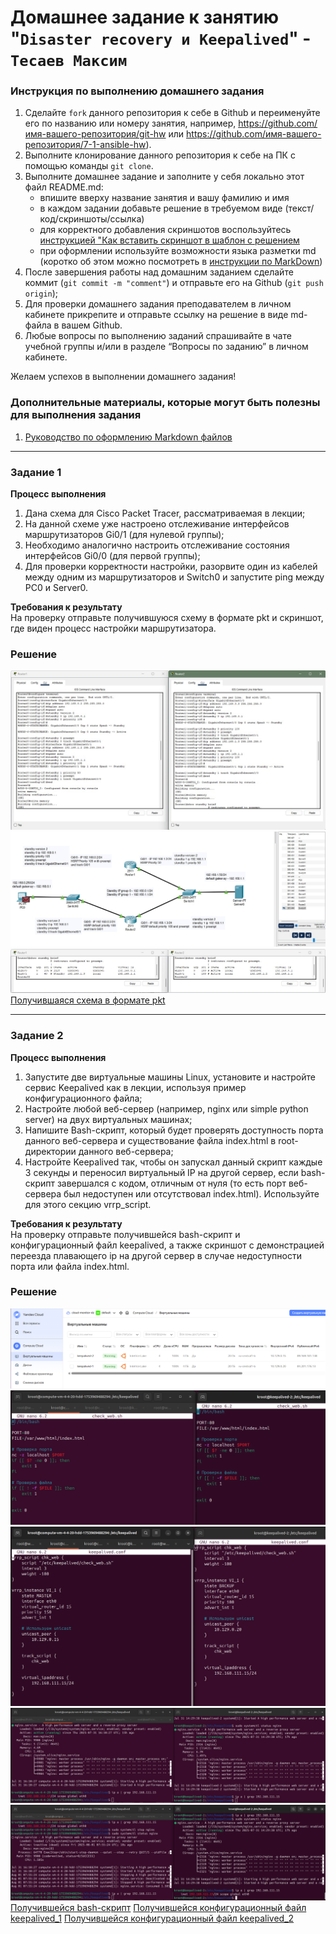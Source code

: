 # Домашнее задание к занятию "`Disaster recovery и Keepalived`" - `Тесаев Максим`

### Инструкция по выполнению домашнего задания

   1. Сделайте `fork` данного репозитория к себе в Github и переименуйте его по названию или номеру занятия, например, https://github.com/имя-вашего-репозитория/git-hw или  https://github.com/имя-вашего-репозитория/7-1-ansible-hw).
   2. Выполните клонирование данного репозитория к себе на ПК с помощью команды `git clone`.
   3. Выполните домашнее задание и заполните у себя локально этот файл README.md:
      - впишите вверху название занятия и вашу фамилию и имя
      - в каждом задании добавьте решение в требуемом виде (текст/код/скриншоты/ссылка)
      - для корректного добавления скриншотов воспользуйтесь [инструкцией "Как вставить скриншот в шаблон с решением](https://github.com/netology-code/sys-pattern-homework/blob/main/screen-instruction.md)
      - при оформлении используйте возможности языка разметки md (коротко об этом можно посмотреть в [инструкции  по MarkDown](https://github.com/netology-code/sys-pattern-homework/blob/main/md-instruction.md))
   4. После завершения работы над домашним заданием сделайте коммит (`git commit -m "comment"`) и отправьте его на Github (`git push origin`);
   5. Для проверки домашнего задания преподавателем в личном кабинете прикрепите и отправьте ссылку на решение в виде md-файла в вашем Github.
   6. Любые вопросы по выполнению заданий спрашивайте в чате учебной группы и/или в разделе “Вопросы по заданию” в личном кабинете.
   
Желаем успехов в выполнении домашнего задания!
   
### Дополнительные материалы, которые могут быть полезны для выполнения задания

1. [Руководство по оформлению Markdown файлов](https://gist.github.com/Jekins/2bf2d0638163f1294637#Code)

---

### Задание 1

**Процесс выполнения**
1. Дана схема для Cisco Packet Tracer, рассматриваемая в лекции;
2. На данной схеме уже настроено отслеживание интерфейсов маршрутизаторов Gi0/1 (для нулевой группы);
3. Необходимо аналогично настроить отслеживание состояния интерфейсов Gi0/0 (для первой группы);
4. Для проверки корректности настройки, разорвите один из кабелей между одним из маршрутизаторов и Switch0 и запустите ping между PC0 и Server0.

**Требования к результату**  
На проверку отправьте получившуюся схему в формате pkt и скриншот, где виден процесс настройки маршрутизатора.

### Решение

![Скриншот 1.1](screenshots/1.1.jpg)
![Скриншот 1.2](screenshots/1.2.jpg)
![Скриншот 1.3](screenshots/1.3.jpg)
[Получившаяся схема в формате pkt](https://github.com/64wolf95/gitlab-hw/blob/main/screenshots/tesaev_hsrp_advanced.pkt)

---

### Задание 2

**Процесс выполнения**
1. Запустите две виртуальные машины Linux, установите и настройте сервис Keepalived как в лекции, используя пример конфигурационного файла;
2. Настройте любой веб-сервер (например, nginx или simple python server) на двух виртуальных машинах;
3. Напишите Bash-скрипт, который будет проверять доступность порта данного веб-сервера и существование файла index.html в root-директории данного веб-сервера;
4. Настройте Keepalived так, чтобы он запускал данный скрипт каждые 3 секунды и переносил виртуальный IP на другой сервер, если bash-скрипт завершался с кодом, отличным от нуля (то есть порт веб-сервера был недоступен или отсутствовал index.html). Используйте для этого секцию vrrp_script.

**Требования к результату**  
На проверку отправьте получившейся bash-скрипт и конфигурационный файл keepalived, а также скриншот с демонстрацией переезда плавающего ip на другой сервер в случае недоступности порта или файла index.html.

### Решение

![Скриншот 2.1](screenshots/2.1.png)
![Скриншот 2.2](screenshots/2.2.png)
![Скриншот 2.3](screenshots/2.3.png)
![Скриншот 2.4](screenshots/2.4.png)
![Скриншот 2.5](screenshots/2.5.png)
[Получившейся bash-скрипт](https://github.com/64wolf95/gitlab-hw/blob/main/screenshots/check_web.sh)
[Получившейся конфигурационный файл keepalived_1](https://github.com/64wolf95/gitlab-hw/blob/main/screenshots/keepalived_1.conf)
[Получившейся конфигурационный файл keepalived_2](https://github.com/64wolf95/gitlab-hw/blob/main/screenshots/keepalived_2.conf)
